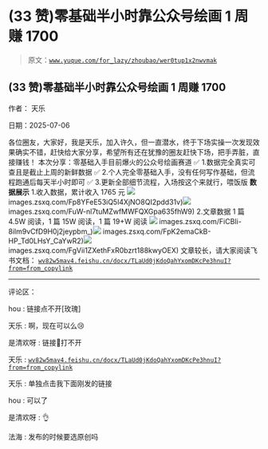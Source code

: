 # (33 赞)零基础半小时靠公众号绘画 1 周赚 1700

> 原文：[`www.yuque.com/for_lazy/zhoubao/wer0tup1x2nwvmak`](https://www.yuque.com/for_lazy/zhoubao/wer0tup1x2nwvmak)

## (33 赞)零基础半小时靠公众号绘画 1 周赚 1700

作者： 天乐

日期：2025-07-06

各位圈友，大家好，我是天乐，加入许久，但一直潜水，终于下场实操一次发现效果确实不错，赶快给大家分享，希望所有还在犹豫的圈友赶快下场，把手弄脏，直接赚钱！
本次分享：零基础入手目前爆火的公众号绘画赛道 ✅ 1.数据完全真实可查且是截止上周的新鲜数据 ✅ 2.个人完全零基础入手，没有任何写作基础，但流程跑通后每天半小时即可 ✅ 3.更新全部细节流程，入场按这个来就行，喂饭版 **数据展示** 1.收入数据，累计收入 1765 元 ![](img/article-) images.zsxq.com/Fp8YFeE53iQ5l4XjNO8QI2pdd31v)![](img/article-) images.zsxq.com/FuW-nl7tuMZwfMWFQXGpa635fhW9) 2.文章数据 1 篇 4.5W 阅读，1 篇 15W 阅读，1 篇 19+W 阅读
![](img/article-) images.zsxq.com/FiCBIi-8ilm9vCfD9H0j2jeypbm_)![](img/article-) images.zsxq.com/FpK2emaCkB-HP_Td0LHsY_CaYwR2)![](img/article-) images.zsxq.com/FgVii1ZXethFxR0bzrt188kwyOEX) 文章较长，请大家阅读飞书文档： [`wv82w5mav4.feishu.cn/docx/TLaUd0jKdoQahYxomDKcPe3hnuI?from=from_copylink`](https://wv82w5mav4.feishu.cn/docx/TLaUd0jKdoQahYxomDKcPe3hnuI?from=from_copylink)

* * *

评论区：

hou : 链接点不开[玫瑰]

天乐 : 啊，现在可以么😢

是清欢呀 : 链接🔗打不开

天乐 : [`wv82w5mav4.feishu.cn/docx/TLaUd0jKdoQahYxomDKcPe3hnuI?from=from_copylink`](https://wv82w5mav4.feishu.cn/docx/TLaUd0jKdoQahYxomDKcPe3hnuI?from=from_copylink)

天乐 : 单独点击我下面刚发的链接

hou : 可以了

是清欢呀 : 👌

法海 : 发布的时候要选原创吗